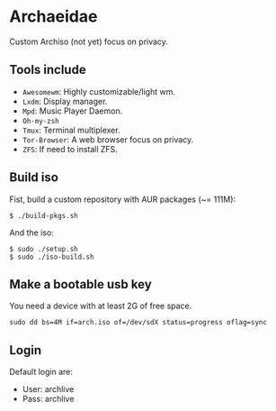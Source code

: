 # Archaeidae
Custom Archiso (not yet) focus on privacy.

## Tools include
+ `Awesomewm`: Highly customizable/light wm.
+ `Lxdm`: Display manager.
+ `Mpd`: Music Player Daemon.
+ `Oh-my-zsh`
+ `Tmux`: Terminal multiplexer.
+ `Tor-Browser`: A web browser focus on privacy.
+ `ZFS`: If need to install ZFS.

## Build iso
Fist, build a custom repository with AUR packages (~= 111M):

    $ ./build-pkgs.sh

And the iso:

    $ sudo ./setup.sh
    $ sudo ./iso-build.sh

## Make a bootable usb key
You need a device with at least 2G of free space.

    sudo dd bs=4M if=arch.iso of=/dev/sdX status=progress oflag=sync

## Login
Default login are:
+ User: archlive
+ Pass: archlive
